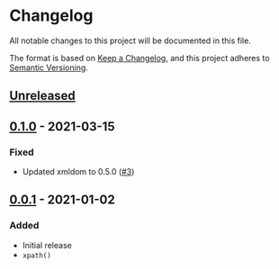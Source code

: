 # Changelog

All notable changes to this project will be documented in this file.

The format is based on [Keep a Changelog](https://keepachangelog.com/en/1.0.0/),
and this project adheres to [Semantic Versioning](https://semver.org/spec/v2.0.0.html).

## [Unreleased]

## [0.1.0] - 2021-03-15

### Fixed

- Updated xmldom to 0.5.0 ([#3])

[#3]: https://github.com/Loathing-Associates-Scripting-Society/kolmafia-stubs/pull/3

## [0.0.1] - 2021-01-02

### Added

- Initial release
- `xpath()`

[unreleased]: https://github.com/Loathing-Associates-Scripting-Society/kolmafia-stubs/compare/v0.1.0...HEAD
[0.1.0]: https://github.com/Loathing-Associates-Scripting-Society/kolmafia-stubs/compare/v0.0.1...v0.1.0
[0.0.1]: https://github.com/Loathing-Associates-Scripting-Society/kolmafia-stubs/releases/tag/v0.0.1
